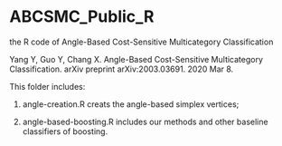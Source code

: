 # ABCSMC_Public_R
the R code of Angle-Based Cost-Sensitive Multicategory Classification

Yang Y, Guo Y, Chang X. Angle-Based Cost-Sensitive Multicategory Classification. arXiv preprint arXiv:2003.03691. 2020 Mar 8.


This folder includes:

1. angle-creation.R creats the angle-based simplex vertices;

2. angle-based-boosting.R includes our methods and other baseline classifiers of boosting.
